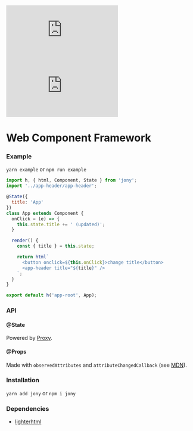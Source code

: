 ![](https://flat.badgen.net/badgesize/normal/apostololeg/jony/master/dist/index.js?label=es5&color=yellow)
![](https://flat.badgen.net/badgesize/normal/apostololeg/jony/master/index.js?label=es7&color=blue)

Web Component Framework
====

### Example

`yarn example` or `npm run example`

```js
import h, { html, Component, State } from 'jony';
import '../app-header/app-header';

@State({
  title: 'App'
})
class App extends Component {
  onClick = (e) => {
    this.state.title += ' (updated)';
  }

  render() {
    const { title } = this.state;

    return html`
      <button onclick=${this.onClick}>change title</button>
      <app-header title="${title}" />
    `;
  }
}

export default h('app-root', App);
```

### API

#### @State

Powered by [Proxy](https://developer.mozilla.org/en/docs/Web/JavaScript/Reference/Global_Objects/Proxy).

#### @Props

Made with `observedAttributes` and `attributeChangedCallback` (see [MDN](https://developer.mozilla.org/en-US/docs/Web/Web_Components/Using_custom_elements)).

### Installation

`yarn add jony` or `npm i jony`

### Dependencies

* [lighterhtml](https://github.com/WebReflection/lighterhtml)
